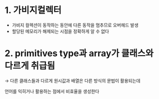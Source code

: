 
# 1. 가비지컬렉터

-  가비지 컬렉션이 동작하는 동안에 다른 동작을 멈추므로 오버헤드 발생
- 할당된 메모리가 해제되는 시점을 정확하게 알 수 없다 

# 2. primitives type과 array가 클래스와 다르게 취급됨

→ 다른 클래스들과 다르게 원시값과 배열은 다른 방식의 문법이 활용되는데

언어를 익히거나 활용하는 점에서 비효율을 생성한다
